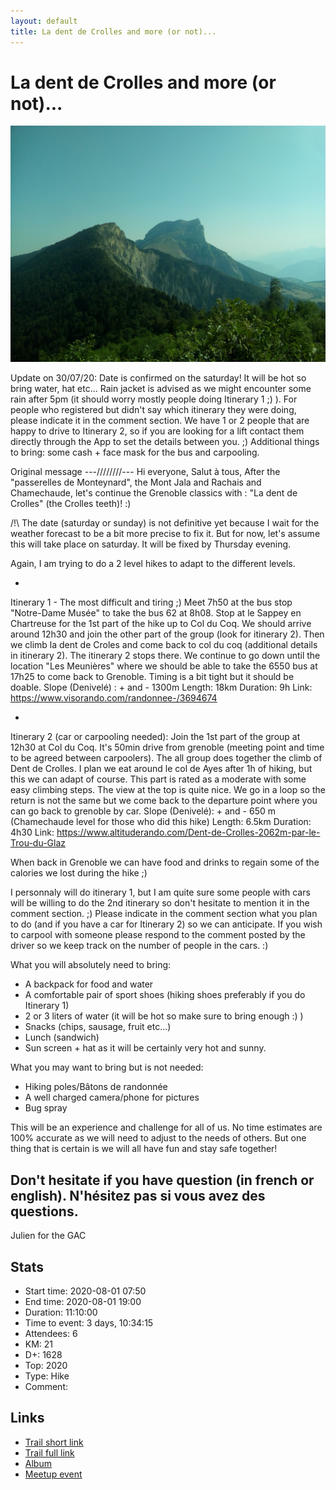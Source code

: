 ```yaml
---
layout: default
title: La dent de Crolles and more (or not)...
---
```


# La dent de Crolles and more (or not)...

![2020-08-01](../img/orig/2020-08-01.jpg)

Update on 30/07/20:
Date is confirmed on the saturday! It will be hot so bring water, hat etc... Rain jacket is advised as we might encounter some rain after 5pm (it should worry mostly people doing Itinerary 1 ;) ). For people who registered but didn't say which itinerary they were doing, please indicate it in the comment section. We have 1 or 2 people that are happy to drive to Itinerary 2, so if you are looking for a lift contact them directly through the App to set the details between you. ;) Additional things to bring: some cash + face mask for the bus and carpooling.

Original message
---////////---
Hi everyone, Salut à tous,
After the "passerelles de Monteynard", the Mont Jala and Rachais and Chamechaude, let's continue the Grenoble classics with : "La dent de Crolles" (the Crolles teeth)! :)

/!\ The date (saturday or sunday) is not definitive yet because I wait for the weather forecast to be a bit more precise to fix it. But for now, let's assume this will take place on saturday. It will be fixed by Thursday evening.

Again, I am trying to do a 2 level hikes to adapt to the different levels.

*
Itinerary 1 - The most difficult and tiring ;)
Meet 7h50 at the bus stop "Notre-Dame Musée" to take the bus 62 at 8h08. Stop at le Sappey en Chartreuse for the 1st part of the hike up to Col du Coq. We should arrive around 12h30 and join the other part of the group (look for itinerary 2). Then we climb la dent de Croles and come back to col du coq (additional details in itinerary 2). The itinerary 2 stops there. We continue to go down until the location "Les Meunières" where we should be able to take the 6550 bus at 17h25 to come back to Grenoble. Timing is a bit tight but it should be doable.
Slope (Denivelé) : + and - 1300m
Length: 18km
Duration: 9h
Link: https://www.visorando.com/randonnee-/3694674

*
Itinerary 2 (car or carpooling needed):
Join the 1st part of the group at 12h30 at Col du Coq. It's 50min drive from grenoble (meeting point and time to be agreed between carpoolers). The all group does together the climb of Dent de Crolles. I plan we eat around le col de Ayes after 1h of hiking, but this we can adapt of course. This part is rated as a moderate with some easy climbing steps. The view at the top is quite nice. We go in a loop so the return is not the same but we come back to the departure point where you can go back to grenoble by car.
Slope (Denivelé): + and - 650 m (Chamechaude level for those who did this hike)
Length: 6.5km
Duration: 4h30
Link: https://www.altituderando.com/Dent-de-Crolles-2062m-par-le-Trou-du-Glaz


When back in Grenoble we can have food and drinks to regain some of the calories we lost during the hike ;)

I personnaly will do itinerary 1, but I am quite sure some people with cars will be willing to do the 2nd itinerary so don't hesitate to mention it in the comment section. ;) Please indicate in the comment section what you plan to do (and if you have a car for Itinerary 2) so we can anticipate. If you wish to carpool with someone please respond to the comment posted by the driver so we keep track on the number of people in the cars. :)

What you will absolutely need to bring:
- A backpack for food and water
- A comfortable pair of sport shoes (hiking shoes preferably if you do Itinerary 1)
- 2 or 3 liters of water (it will be hot so make sure to bring enough :) )
- Snacks (chips, sausage, fruit etc...)
- Lunch (sandwich)
- Sun screen + hat as it will be certainly very hot and sunny.

What you may want to bring but is not needed:
- Hiking poles/Bâtons de randonnée
- A well charged camera/phone for pictures
- Bug spray

This will be an experience and challenge for all of us. No time estimates are 100% accurate as we will need to adjust to the needs of others. But one thing that is certain is we will all have fun and stay safe together!

Don't hesitate if you have question (in french or english).
N'hésitez pas si vous avez des questions.
--
Julien for the GAC

## Stats

- Start time: 2020-08-01 07:50
- End time: 2020-08-01 19:00
- Duration: 11:10:00
- Time to event: 3 days, 10:34:15
- Attendees: 6
- KM: 21
- D+: 1628
- Top: 2020
- Type: Hike
- Comment: 

## Links

- [Trail short link](https://s.42l.fr/DqIv6LwB)
- [Trail full link]()
- [Album](https://binnette.github.io/GacImg2020/2020-08-01-La-dent-de-Crolles-and-more-or-not.html)
- [Meetup event](https://www.meetup.com/grenoble-adventure-club-english-french/events/272212113/)
